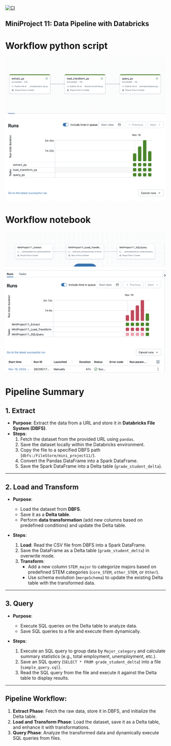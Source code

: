 [![CI](https://github.com/nogibjj/MiniProject11_ShiyueZhou_Pipeline/actions/workflows/cicd.yml/badge.svg)](https://github.com/nogibjj/MiniProject11_ShiyueZhou_Pipeline/actions/workflows/cicd.yml)
## MiniProject 11: Data Pipeline with Databricks

# Workflow python script
![Sample Image](workflowpy1.png)
![Sample Image](workflowpy2.png)


# Workflow notebook
![Sample Image](Workflow1.png)
![Sample Image](Workflow2.png)

# Pipeline Summary

## 1. Extract
- **Purpose**: Extract the data from a URL and store it in **Databricks File System (DBFS)**.
- **Steps**:
  1. Fetch the dataset from the provided URL using `pandas`.
  2. Save the dataset locally within the Databricks environment.
  3. Copy the file to a specified DBFS path (`dbfs:/FileStore/mini_project11/`).
  4. Convert the Pandas DataFrame into a Spark DataFrame.
  5. Save the Spark DataFrame into a Delta table (`grade_student_delta`).

---

## 2. Load and Transform
- **Purpose**: 
  - Load the dataset from **DBFS**.
  - Save it as a **Delta table**.
  - Perform **data transformation** (add new columns based on predefined conditions) and update the Delta table.

- **Steps**:
  1. **Load**: Read the CSV file from DBFS into a Spark DataFrame.
  2. Save the DataFrame as a Delta table (`grade_student_delta`) in overwrite mode.
  3. **Transform**:
     - Add a new column `STEM_major` to categorize majors based on predefined STEM categories (`core_STEM`, `other_STEM`, or `Other`).
     - Use schema evolution (`mergeSchema`) to update the existing Delta table with the transformed data.

---

## 3. Query
- **Purpose**: 
  - Execute SQL queries on the Delta table to analyze data.
  - Save SQL queries to a file and execute them dynamically.

- **Steps**:
  1. Execute an SQL query to group data by `Major_category` and calculate summary statistics (e.g., total employment, unemployment, etc.).
  2. Save an SQL query (`SELECT * FROM grade_student_delta`) into a file (`sample_query.sql`).
  3. Read the SQL query from the file and execute it against the Delta table to display results.

---

## Pipeline Workflow:
1. **Extract Phase**: Fetch the raw data, store it in DBFS, and initialize the Delta table.
2. **Load and Transform Phase**: Load the dataset, save it as a Delta table, and enhance it with transformations.
3. **Query Phase**: Analyze the transformed data and dynamically execute SQL queries from files.
